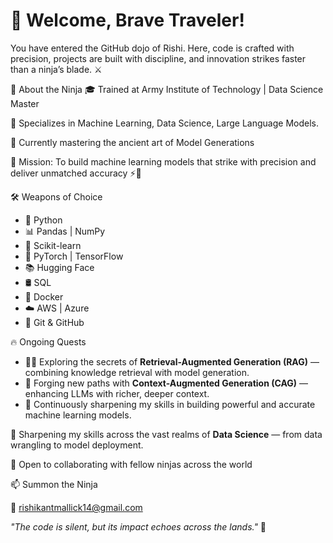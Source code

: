 # 🥷 Welcome, Brave Traveler!

You have entered the GitHub dojo of Rishi.
Here, code is crafted with precision, projects are built with discipline, and innovation strikes faster than a ninja’s blade. ⚔️

🧙 About the Ninja
🎓 Trained at  Army Institute of Technology | Data Science Master

🥷 Specializes in Machine Learning, Data Science, Large Language Models.

🧘 Currently mastering the ancient art of Model Generations

🏹 Mission: To build machine learning models that strike with precision and deliver unmatched accuracy ⚡🎯

🛠️ Weapons of Choice
- 🐍 Python
- 📊 Pandas | NumPy
- 🎯 Scikit-learn
- 🧠 PyTorch | TensorFlow
- 📚 Hugging Face
- 🛢️ SQL
- 🐳 Docker
- ☁️ AWS | Azure
- 🧩 Git & GitHub

🔥 Ongoing Quests
- 🧙‍♂️ Exploring the secrets of **Retrieval-Augmented Generation (RAG)** — combining knowledge retrieval with model generation.
- 🧠 Forging new paths with **Context-Augmented Generation (CAG)** — enhancing LLMs with richer, deeper context.
- 🥷 Continuously sharpening my skills in building powerful and accurate machine learning models.

🥷 Sharpening my skills across the vast realms of **Data Science** — from data wrangling to model deployment.

🌟 Open to collaborating with fellow ninjas across the world

📫 Summon the Ninja

📧 rishikantmallick14@gmail.com

*"The code is silent, but its impact echoes across the lands."* 🌌
